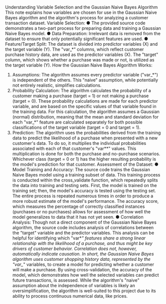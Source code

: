 Understanding Variable Selection and the Gaussian Naive Bayes Algorithm
This note explains how variables are chosen for use in the Gaussian Naive Bayes algorithm and the algorithm's process for analyzing a customer transaction dataset.
Variable Selection:
●
The provided source code demonstrates a two-part process for preparing data and training a Gaussian Naive Bayes model.
●
Data Preparation: Irrelevant data is removed from the dataset to ensure that only potentially significant features are used.
●
Feature/Target Split: The dataset is divided into predictor variables (X) and the target variable (Y). The "var\_\*" columns, which reflect customer purchase history data, are used as the predictor variables (X). The "target" column, which shows whether a purchase was made or not, is utilized as the target variable (Y).
How the Gaussian Naive Bayes Algorithm Works:

1.  Assumptions: The algorithm assumes every predictor variable ("var\_\*") is independent of the others. This "naive" assumption, while potentially not entirely realistic, simplifies calculations.
2.  Probability Calculation: The algorithm calculates the probability of a customer making a purchase (target = 1) or not making a purchase (target = 0). These probability calculations are made for each predictor variable, and are based on the specific values of that variable found in the training data. For this calculation, the algorithm assumes a Gaussian (normal) distribution, meaning that the mean and standard deviation for each "var\_\*" feature are calculated separately for both possible classifications of the target variable (target = 0 and target = 1).
3.  Prediction: The algorithm uses the probabilities derived from the training data to predict the likelihood of a purchase when presented with a new customer's data. To do so, it multiplies the individual probabilities associated with each of that customer's "var*\*" values. This multiplication is done for both the purchase and no-purchase scenarios. Whichever class (target = 0 or 1) has the higher resulting probability is the model's prediction for that customer.
    Assessment of the Dataset:
    ●
    Model Training and Accuracy: The source code trains the Gaussian Naive Bayes model using a training subset of data. This training process is conducted within the cross_validate function, which repeatedly splits the data into training and testing sets. First, the model is trained on the training set; then, the model's accuracy is tested using the testing set. The entire process is repeated numerous times in order to produce a more robust estimate of the model's performance. The accuracy score, which measures the percentage of correctly classified instances (purchases or no purchases) allows for assessment of how well the model generalizes to data that it has not yet seen.
    ●
    Correlation Analysis: Though not a direct component of the Gaussian Naive Bayes algorithm, the source code includes analysis of correlations between the "target" variable and the predictor variables. This analysis can be helpful for identifying which "var*_" features share a strong linear relationship with the likelihood of a purchase, and thus might be key drivers of customer behavior. Correlation does not, however, automatically indicate causation.
    In short, the Gaussian Naive Bayes algorithm uses customer shopping history data, represented by the "var\__" variables, to create a model for predicting whether a customer will make a purchase. By using cross-validation, the accuracy of the model, which demonstrates how well the selected variables can predict future transactions, is assessed. While the algorithm's "naive" assumption about the independence of variables is likely an oversimplification, the algorithm is well-suited to this project due to its ability to process continuous numerical data, like prices.
